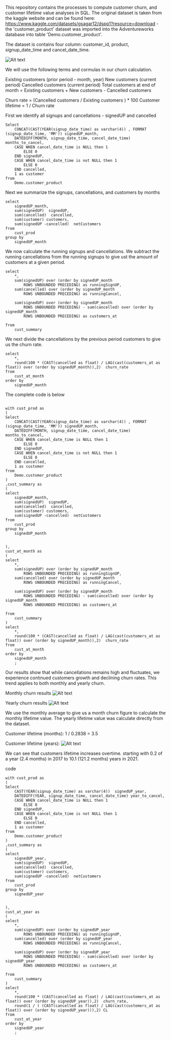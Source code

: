 This repository contains the processes to compute customer churn, and customer lifetime value analyses in SQL.
The original dataset is taken from the kaggle website and can be found here: https://www.kaggle.com/datasets/gsagar12/dspp1?resource=download - the 'customer_product' dataset was imported into the Adventureworks database into table 'Demo.customer_product'.

The dataset is contains four column: customer_id, product, signup_date_time and cancel_date_time.

![Alt text](dataset.png)

We will use the following terms and cormulas in our churn calculation.

Existing customers (prior period - month, year)
New customers (current period)
Cancelled customers (current period)
Total customers at end of month = Existing customers + New customers - Cancelled customers

Churn rate = (Cancelled customers / Existing customers ) \* 100
Customer lifetime = 1 / Churn rate

First we identify all signups and cancellations - signedUP and cancelled

```
Select
	CONCAT(CAST(YEAR(signup_date_time) as varchar(4)) , FORMAT (signup_date_time, 'MM')) signedUP_month,
	DATEDIFF(MONTH, signup_date_time, cancel_date_time) months_to_cancel,
	CASE WHEN cancel_date_time is NULL then 1
		ELSE 0
	END signedUP,
	CASE WHEN cancel_date_time is not NULL then 1
		ELSE 0
	END cancelled,
	1 as customer
from
	Demo.customer_product
```

Next we summarize the signups, cancellations, and customers by months

```
select
	signedUP_month,
	sum(signedUP)  signedUP,
	sum(cancelled)  cancelled,
	sum(customer) customers,
	sum(signedUP -cancelled)  netCustomers
from
	cust_prod
group by
	signedUP_month
```

We now calculate the running signups and cancellations. We subtract the running cancellations from the running signups to give ust the amount of customers at a given period.

```
select
	*,
	sum(signedUP) over (order by signedUP_month
		ROWS UNBOUNDED PRECEDING) as runningSignUP,
	sum(cancelled) over (order by signedUP_month
		ROWS UNBOUNDED PRECEDING) as runningCancel,

	sum(signedUP) over (order by signedUP_month
		ROWS UNBOUNDED PRECEDING) - sum(cancelled) over (order by signedUP_month
		ROWS UNBOUNDED PRECEDING) as customers_at

from
	cust_summary
```

We next divide the cancellations by the previous period customers to give us the churn rate.

```
select
	*,
	round(100 * (CAST(cancelled as float) / LAG(cast(customers_at as float)) over (order by signedUP_month)),2)  churn_rate
from
	cust_at_month
order by
	signedUP_month
```

The complete code is below

```

with cust_prod as
(
Select
	CONCAT(CAST(YEAR(signup_date_time) as varchar(4)) , FORMAT (signup_date_time, 'MM')) signedUP_month,
	DATEDIFF(MONTH, signup_date_time, cancel_date_time) months_to_cancel,
	CASE WHEN cancel_date_time is NULL then 1
		ELSE 0
	END signedUP,
	CASE WHEN cancel_date_time is not NULL then 1
		ELSE 0
	END cancelled,
	1 as customer
from
	Demo.customer_product
)
,cust_summary as
(
select
	signedUP_month,
	sum(signedUP)  signedUP,
	sum(cancelled)  cancelled,
	sum(customer) customers,
	sum(signedUP -cancelled)  netCustomers
from
	cust_prod
group by
	signedUP_month


),
cust_at_month as
(
select
	*,
	sum(signedUP) over (order by signedUP_month
		ROWS UNBOUNDED PRECEDING) as runningSignUP,
	sum(cancelled) over (order by signedUP_month
		ROWS UNBOUNDED PRECEDING) as runningCancel,

	sum(signedUP) over (order by signedUP_month
		ROWS UNBOUNDED PRECEDING) - sum(cancelled) over (order by signedUP_month
		ROWS UNBOUNDED PRECEDING) as customers_at

from
	cust_summary
)
select
	*,
	round(100 * (CAST(cancelled as float) / LAG(cast(customers_at as float)) over (order by signedUP_month)),2)  churn_rate
from
	cust_at_month
order by
	signedUP_month
	;

```

Our results show that while cancellations remains high and fluctuates, we experience continued customers growth and declining churn rates. This trend applies to both monthly and yearly churn.

Monthly churn results
![Alt text](Monthly_churn.png)

Yearly churn results
![Alt text](Yearly_churn.png)

We use the monthly average to give us a month churn figure to calculate the monthly lifetime value. The yearly lifetime value was calculate directly from the dataset.

Customer lifetime (months): 1 / 0.2838 = 3.5

Customer lifetime (years):
![Alt text](Yearly_CL.png)

We can see that customers lifetime increases overtime. starting with 0.2 of a year (2.4 months) in 2017 to 10.1 (121.2 months) years in 2021.

code

```
with cust_prod as
(
Select
	CAST(YEAR(signup_date_time) as varchar(4))  signedUP_year,
	DATEDIFF(YEAR, signup_date_time, cancel_date_time) year_to_cancel,
	CASE WHEN cancel_date_time is NULL then 1
		ELSE 0
	END signedUP,
	CASE WHEN cancel_date_time is not NULL then 1
		ELSE 0
	END cancelled,
	1 as customer
from
	Demo.customer_product
)
,cust_summary as
(
select
	signedUP_year,
	sum(signedUP)  signedUP,
	sum(cancelled)  cancelled,
	sum(customer) customers,
	sum(signedUP -cancelled)  netCustomers
from
	cust_prod
group by
	signedUP_year


),
cust_at_year as
(
select
	*,
	sum(signedUP) over (order by signedUP_year
		ROWS UNBOUNDED PRECEDING) as runningSignUP,
	sum(cancelled) over (order by signedUP_year
		ROWS UNBOUNDED PRECEDING) as runningCancel,

	sum(signedUP) over (order by signedUP_year
		ROWS UNBOUNDED PRECEDING) - sum(cancelled) over (order by signedUP_year
		ROWS UNBOUNDED PRECEDING) as customers_at

from
	cust_summary
)
select
	*,
	round(100 * (CAST(cancelled as float) / LAG(cast(customers_at as float)) over (order by signedUP_year)),2)  churn_rate,
	round(1 / ( (CAST(cancelled as float) / LAG(cast(customers_at as float)) over (order by signedUP_year))),2) CL
from
	cust_at_year
order by
	signedUP_year
	;
```

